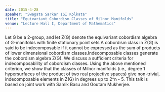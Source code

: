 ```yaml
---
date: 2015-4-28
speaker: "Swagata Sarkar ISI Kolkata"
title: "Equivariant Cobordism Classes of Milnor Manifolds"
venue: "Lecture Hall I, Department of Mathematics"
---
```

Let G be a 2-group, and let Z(G) denote the equivariant cobordism
algebra of G-manifolds with finite stationary point sets.A cobordism class
in Z(G) is said to be indecomposable if it cannot be expressed as the sum
of products of lower dimensional cobordism classes.Indecomposable classes
generate the cobordism algebra Z(G). We discuss a sufficient criteria for
indecomposability of cobordism classes.
Using the above mentioned criterion, we show that the classes of Milnor
manifolds (i.e., degree 1 hypersurfaces of the product of two real
projective spaces) give non-trivial, indecomposable elements in Z(G) in
degrees up to 2^n - 5.
This talk is based on joint work with Samik Basu and Goutam Mukherjee.
